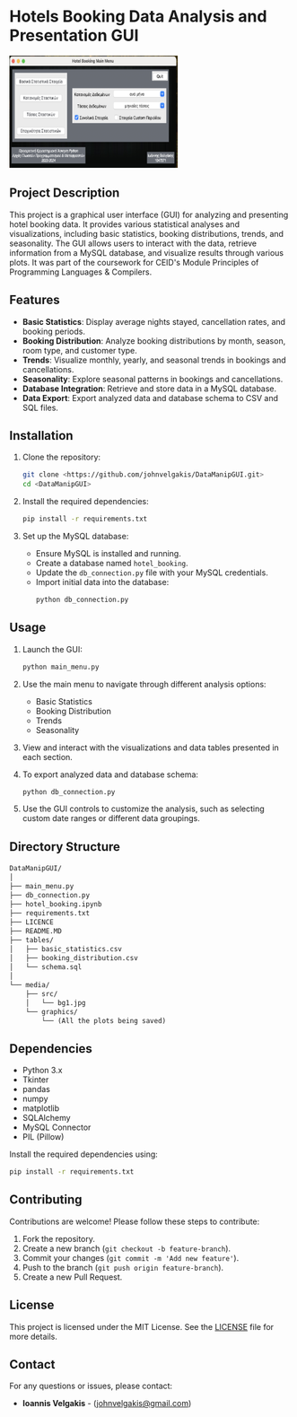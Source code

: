 # Hotels Booking Data Analysis and Presentation GUI

<img src="media/src/Main_menu.png" alt="Main Menu" width="300" height="200">

## Project Description

This project is a graphical user interface (GUI) for analyzing and presenting hotel booking data. It provides various statistical analyses and visualizations, including basic statistics, booking distributions, trends, and seasonality. The GUI allows users to interact with the data, retrieve information from a MySQL database, and visualize results through various plots. It was part of the coursework for CEID's Module Principles of Programming Languages & Compilers.


## Features

- **Basic Statistics**: Display average nights stayed, cancellation rates, and booking periods.
- **Booking Distribution**: Analyze booking distributions by month, season, room type, and customer type.
- **Trends**: Visualize monthly, yearly, and seasonal trends in bookings and cancellations.
- **Seasonality**: Explore seasonal patterns in bookings and cancellations.
- **Database Integration**: Retrieve and store data in a MySQL database.
- **Data Export**: Export analyzed data and database schema to CSV and SQL files.

## Installation

1. Clone the repository:
    ```sh
    git clone <https://github.com/johnvelgakis/DataManipGUI.git>
    cd <DataManipGUI>
    ```

2. Install the required dependencies:
    ```sh
    pip install -r requirements.txt
    ```

3. Set up the MySQL database:
    - Ensure MySQL is installed and running.
    - Create a database named `hotel_booking`.
    - Update the `db_connection.py` file with your MySQL credentials.
    - Import initial data into the database:
        ```sh
        python db_connection.py
        ```

## Usage

1. Launch the GUI:
    ```sh
    python main_menu.py
    ```

2. Use the main menu to navigate through different analysis options:
    - Basic Statistics
    - Booking Distribution
    - Trends
    - Seasonality

3. View and interact with the visualizations and data tables presented in each section.

4. To export analyzed data and database schema:
    ```sh
    python db_connection.py
    ```

5. Use the GUI controls to customize the analysis, such as selecting custom date ranges or different data groupings.

## Directory Structure

```
DataManipGUI/ 
│
├── main_menu.py
├── db_connection.py
├── hotel_booking.ipynb
├── requirements.txt
├── LICENCE
├── README.MD
├── tables/
│   ├── basic_statistics.csv
│   ├── booking_distribution.csv
│   └── schema.sql
│
└── media/
    ├── src/
    │   └── bg1.jpg
    └── graphics/
        └── (All the plots being saved)
```

## Dependencies
 
- Python 3.x
- Tkinter
- pandas
- numpy
- matplotlib
- SQLAlchemy
- MySQL Connector
- PIL (Pillow)

Install the required dependencies using:
```sh
pip install -r requirements.txt
```

## Contributing

Contributions are welcome! Please follow these steps to contribute:

1. Fork the repository.
2. Create a new branch (`git checkout -b feature-branch`).
3. Commit your changes (`git commit -m 'Add new feature'`).
4. Push to the branch (`git push origin feature-branch`).
5. Create a new Pull Request.

## License

This project is licensed under the MIT License. See the [LICENSE](LICENSE) file for more details.

## Contact

For any questions or issues, please contact:

- **Ioannis Velgakis** - (johnvelgakis@gmail.com)
